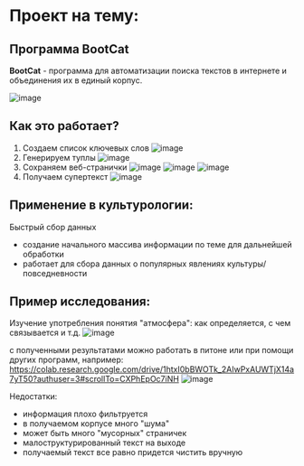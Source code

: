 # Проект на тему:
## Программа BootCat

**BootCat** - программа для автоматизации поиска текстов в интернете и объединения их в единый корпус. 

![image](https://user-images.githubusercontent.com/35600186/138248667-989e879a-b421-4e95-854a-41a7bc46f134.png)

## Как это работает?
1. Создаем список ключевых слов
![image](https://user-images.githubusercontent.com/35600186/138251314-dfcc2269-1a58-4fab-94f6-6f01ba970c25.png)
2. Генерируем туплы
![image](https://user-images.githubusercontent.com/35600186/138251959-8bbdd921-8dc3-4b76-8168-ca4df6b50f43.png)
3. Сохраняем веб-странички
![image](https://user-images.githubusercontent.com/35600186/138274178-1f0c3133-e533-466b-a176-3ab72408a71e.png)
![image](https://user-images.githubusercontent.com/35600186/138254970-ab21fb4f-f179-4ffc-9ad9-526f14d5899a.png)
![image](https://user-images.githubusercontent.com/35600186/138255817-6c18c0f7-a33c-4c18-92ec-f1da71d0d26b.png)
4. Получаем супертекст
![image](https://user-images.githubusercontent.com/35600186/138256824-8a247b06-4f57-44a7-8377-b99d77cd7dc2.png)


## Применение в культурологии:
Быстрый сбор данных
- создание начального массива информации по теме для дальнейшей обработки
- работает для сбора данных о популярных явлениях культуры/повседневности

## Пример исследования:
Изучение употребления понятия "атмосфера": как определяется, с чем связывается и т.д.
![image](https://user-images.githubusercontent.com/35600186/138273269-d5b9eb23-b456-4475-a772-10864c9de05b.png)

с полученными результатами можно работать в питоне или при помощи других программ, например: 
https://colab.research.google.com/drive/1htxI0bBWOTk_2AIwPxAUWTjX14a7yT50?authuser=3#scrollTo=CXPhEpOc7iNH
![image](https://user-images.githubusercontent.com/35600186/138563666-e09d89cd-5ec1-4a1f-87b2-bc209c7651a7.png)

Недостатки:
- информация плохо фильтруется
- в получаемом корпусе много "шума"
- может быть много "мусорных" страничек
- малоструктурированный текст на выходе
- получаемый текст все равно придется чистить вручную


